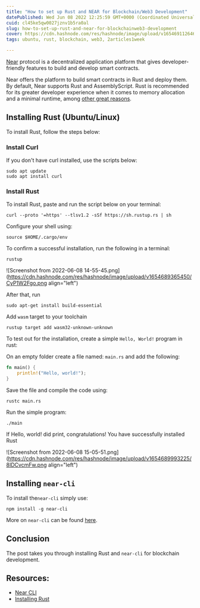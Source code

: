 ```yaml
---
title: "How to set up Rust and NEAR for Blockchain/Web3 Development"
datePublished: Wed Jun 08 2022 12:25:59 GMT+0000 (Coordinated Universal Time)
cuid: cl45ke5qw0027jznv1b5ra0al
slug: how-to-set-up-rust-and-near-for-blockchainweb3-development
cover: https://cdn.hashnode.com/res/hashnode/image/upload/v1654691126464/SaxrXg6XO.png
tags: ubuntu, rust, blockchain, web3, 2articles1week

---
```


[Near](https://near.org/) protocol is a decentralized application platform that gives developer-friendly features to build and develop smart contracts. 

Near offers the platform to build smart contracts in Rust and deploy them. By default, Near supports Rust and AssemblyScript. Rust is recommended for its greater developer experience when it comes to memory allocation and a minimal runtime, among [other great reasons](https://ink.substrate.io/why-rust-for-smart-contracts/).

## Installing Rust (Ubuntu/Linux)

To install Rust, follow the steps below:

### Install Curl

If you don't have curl installed, use the scripts below:

```shell
sudo apt update
sudo apt install curl
```

### Install Rust

To install Rust, paste and run the script below on your terminal:

```shell
curl --proto '=https' --tlsv1.2 -sSf https://sh.rustup.rs | sh
```

Configure your shell using:

```shell
source $HOME/.cargo/env
```

To confirm a successful installation, run the following in a terminal:

```shell
rustup
```


![Screenshot from 2022-06-08 14-55-45.png](https://cdn.hashnode.com/res/hashnode/image/upload/v1654689365450/CyP1W2Fgo.png align="left")


After that, run

```shell
sudo apt-get install build-essential
```

Add `wasm` target to your toolchain

```shell
rustup target add wasm32-unknown-unknown
```

To test out for the installation, create a simple `Hello, World!` program in rust:

On an empty folder create a file named: `main.rs` and add the following:

```rs
fn main() {
    println!("Hello, world!");
}
```

Save the file and compile the code using:

```shell
rustc main.rs
```

Run the simple program:

```shell
./main
```

If Hello, world! did print, congratulations! You have successfully installed Rust


![Screenshot from 2022-06-08 15-05-51.png](https://cdn.hashnode.com/res/hashnode/image/upload/v1654689993225/8IDCvcmFw.png align="left")

## Installing `near-cli`

To install the`near-cli` simply use:

```shell
npm install -g near-cli
```

More on `near-cli` can be found [here](https://docs.near.org/docs/tools/near-cli).

## Conclusion
The post takes you through installing Rust and `near-cli` for blockchain development.

## Resources:

- [Near CLI](https://docs.near.org/docs/tools/near-cli)
- [Installing Rust](https://www.rust-lang.org/tools/install)

